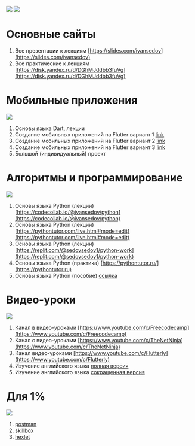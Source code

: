 ![](https://x-lines.ru/letters/i/cyrillictechno/0682/000000/48/0/qozga6jxjtnwhoe.png)
[![](https://i.ibb.co/SBjTrkn/qj1sh7d1xrzgg53xpf5gn5uuci1g67o.jpg)](https://rentry.co/ivansedov)

# Основные сайты

1. Все презентации к лекциям [https://slides.com/ivansedov](https://slides.com/ivansedov)
2. Все практические к лекциям [https://disk.yandex.ru/d/DGhMJddbb3fuVg](https://disk.yandex.ru/d/DGhMJddbb3fuVg)

# Мобильные приложения

![](https://encrypted-tbn0.gstatic.com/images?q=tbn:ANd9GcSsSFI-UDJ6s17P8woUZct31qZpqYKLMZjDt9B5_NUcFCxqQPHxvWmZ5FTdsegb1xjLmeE&usqp=CAU)

1. Основы языка Dart, лекции
2. Создание мобильных приложений на Flutter вариант 1 [link](https://www.youtube.com/watch?v=1ukSR1GRtMU&list=PL4cUxeGkcC9jLYyp2Aoh6hcWuxFDX6PBJ)
3. Создание мобильных приложений на Flutter вариант 2 [link](https://www.youtube.com/watch?v=cpkSVwf75-k&list=PL6lh8cTntlDiLlH_rHl5F0JOy_gRm_Wa4)
4. Создание мобильных приложений на Flutter вариант 3 [link](https://www.youtube.com/watch?v=sOYGLk3A6NQ&list=PLyaYkfwvXhRKjYAIO4_J_IcHtAXUR_1ci)
5. Большой (индивидуальный) проект

# Алгоритмы и программирование

![](https://encrypted-tbn0.gstatic.com/images?q=tbn:ANd9GcTL6NAqiJiYYR8pCgsyu86FiQ_wkbHm1hXCEtddFOZ9NebjDm-KLxklPJMh9F2Pfw5PUdo&usqp=CAU)

1. Основы языка Python (лекции) [https://codecollab.io/@ivansedov/python](https://codecollab.io/@ivansedov/python)
2. Основы языка Python (лекции) [https://pythontutor.com/live.html#mode=edit](https://pythontutor.com/live.html#mode=edit)
3. Основы языка Python (лекции) [https://replit.com/@sedovsedov1/python-work](https://replit.com/@sedovsedov1/python-work)
4. Основы языка Python (практика) [https://pythontutor.ru/](https://pythontutor.ru)
5. Основы языка Python (пособие) [ссылка](https://disk.yandex.ru/i/Sp90alQKt-z6Bg)

# Видео-уроки

![](https://encrypted-tbn0.gstatic.com/images?q=tbn:ANd9GcQD5uhIaFsd7kRi8Q2h38qgOreLFFSczd-oE2RI2ur-QFSksmkAyrzcHeP4ki1kzRDgvlI&usqp=CAU)

1. Канал в видео-уроками [https://www.youtube.com/c/Freecodecamp](https://www.youtube.com/c/Freecodecamp)
2. Канал с видео-уроками [https://www.youtube.com/c/TheNetNinja](https://www.youtube.com/c/TheNetNinja)
3. Канал видео-уроками [https://www.youtube.com/c/Flutterly](https://www.youtube.com/c/Flutterly)
4. Изучение английского языка [полная версия](https://www.youtube.com/playlist?list=PL66DIGaegedqtRaxfVsk6vH5dBDuL5w92)
5. Изучение английского языка [сокращенная версия](https://www.youtube.com/playlist?list=PL66DIGaegedqVBwaauzKVk7DNqIFaXrN_)

# Для 1%

![](https://encrypted-tbn0.gstatic.com/images?q=tbn:ANd9GcQdfVT0L_KvCIZ7boTvbR6cF-LI7ilC8noBavwRUHSTPSC7ifnw7eJBeYnwM4opHxxPv7g&usqp=CAU)

1. [postman](https://www.postman.com/company/student-program/)
2. [skillbox](https://live.skillbox.ru)
3. [hexlet](https://ru.hexlet.io/webinars)
